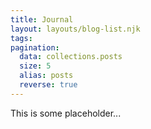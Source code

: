 ```yaml
---
title: Journal
layout: layouts/blog-list.njk
tags:
pagination:
  data: collections.posts
  size: 5
  alias: posts
  reverse: true
---
```

This is some placeholder...